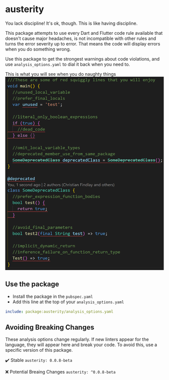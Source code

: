 # austerity
You lack discipline! It's ok, though. This is like having discipline.

This package attempts to use every Dart and Flutter code rule available that doesn't cause major headaches, is not incompatible with other rules and turns the error severity up to error. That means the code will display errors when you do something wrong. 

Use this package to get the strongest warnings about code violations, and use `analysis_options.yaml` to dial it back when you need to.

This is what you will see when you do naughty things
![errors](https://github.com/MelbourneDeveloper/austerity/blob/main/doc/images/errors.png) 

## Use the package
- Install the package in the `pubspec.yaml`
- Add this line at the top of your `analysis_options.yaml`

```yaml
include: package:austerity/analysis_options.yaml
```

## Avoiding Breaking Changes ##
These analysis options change regularly. If new linters appear for the language, they will appear here and break your code. To avoid this, use a specific version of this package. 

✔️ Stable
`austerity: 0.0.8-beta`

❌ Potential Breaing Changes
`austerity: ^0.0.8-beta`